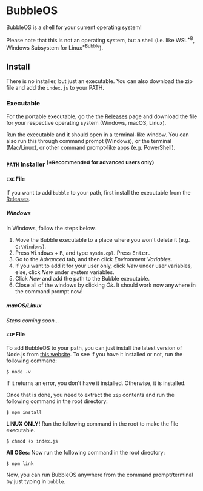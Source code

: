 # BubbleOS

BubbleOS is a shell for your current operating system!

Please note that this is not an operating system, but a shell (i.e. like WSL<sup>*B</sup>, Windows Subsystem for Linux<sup>*Bubble</sup>).

## Install

There is no installer, but just an executable. You can also download the zip file and add the `index.js` to your PATH.

### Executable

For the portable executable, go the the [Releases](https://github.com/Bubble-OS/bubbleos/releases) page and download the file for your respective operating system (Windows, macOS, Linux).

Run the executable and it should open in a terminal-like window. You can also run this through command prompt (Windows), or the terminal (Mac/Linux), or other command prompt-like apps (e.g. PowerShell).

### `PATH` Installer <sup>(\*Recommended for advanced users only)</sup>

#### `EXE` File

If you want to add `bubble` to your path, first install the executable from the [Releases](https://github.com/Bubble-OS/bubbleos/releases).

##### Windows

In Windows, follow the steps below.

1.  Move the Bubble executable to a place where you won't delete it (e.g. `C:\Windows`).
2.  Press <kbd>Windows</kbd> + <kbd>R</kbd>, and type `sysdm.cpl`. Press <kbd>Enter</kbd>.
3.  Go to the _Advanced_ tab, and then click _Environment Variables_.
4.  If you want to add it for your user only, click _New_ under user variables, else, click _New_ under system variables.
5.  Click _New_ and add the path to the Bubble executable.
6.  Close all of the windows by clicking _Ok_. It should work now anywhere in the command prompt now!

##### macOS/Linux

_Steps coming soon..._

#### `ZIP` File

To add BubbleOS to your path, you can just install the latest version of Node.js from [this website](https://nodejs.org/en/). To see if you have it installed or not, run the following command:

```
$ node -v
```

If it returns an error, you don't have it installed. Otherwise, it is installed.

Once that is done, you need to extract the `zip` contents and run the following command in the root directory:

```
$ npm install
```

**LINUX ONLY!** Run the following command in the root to make the file executable.

```
$ chmod +x index.js
```

**All OSes:** Now run the following command in the root directory:

```
$ npm link
```

Now, you can run BubbleOS anywhere from the command prompt/terminal by just typing in `bubble`.
